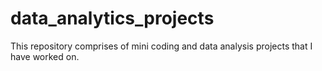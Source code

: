 # data_analytics_projects
This repository comprises of mini coding and data analysis projects that I have worked on. 
